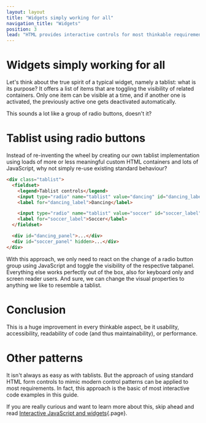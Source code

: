 ```yaml
---
layout: layout
title: "Widgets simply working for all"
navigation_title: "Widgets"
position: 3
lead: "HTML provides interactive controls for most thinkable requirements. Surprisingly to many, standard browser behaviour (through using form controls) is also a fool-proof way to provide even complex custom functionalities in the style of modern widgets."
---
```


# Widgets simply working for all

Let's think about the true spirit of a typical widget, namely a tablist: what is its purpose? It offers a list of items that are toggling the visibility of related containers. Only one item can be visible at a time, and if another one is activated, the previously active one gets deactivated automatically.

This sounds a lot like a group of radio buttons, doesn't it?

# Tablist using radio buttons

Instead of re-inventing the wheel by creating our own tablist implementation using loads of more or less meaningful custom HTML containers and lots of JavaScript, why not simply re-use existing standard behaviour?

```html
<div class="tablist">
  <fieldset>
    <legend>Tablist controls</legend>
    <input type="radio" name="tablist" value="dancing" id="dancing_label" checked />
    <label for="dancing_label">Dancing</label>

    <input type="radio" name="tablist" value="soccer" id="soccer_label" />
    <label for="soccer_label">Soccer</label>
  </fieldset>

  <div id="dancing_panel">...</div>
  <div id="soccer_panel" hidden>...</div>
</div>
```

With this approach, we only need to react on the change of a radio button group using JavaScript and toggle the visibility of the respective tabpanel. Everything else works perfectly out of the box, also for keyboard only and screen reader users. And sure, we can change the visual properties to anything we like to resemble a tablist.

# Conclusion

This is a huge improvement in every thinkable aspect, be it usability, accessibility, readability of code (and thus maintainability), or performance.

# Other patterns

It isn't always as easy as with tablists. But the approach of using standard HTML form controls to mimic modern control patterns can be applied to most requirements. In fact, this approach is the basic of most interactive code examples in this guide.

If you are really curious and want to learn more about this, skip ahead and read [Interactive JavaScript and widgets](/examples/widgets){.page}.